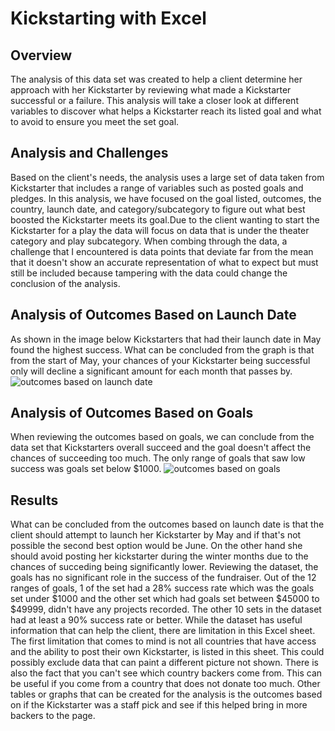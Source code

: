 **Kickstarting with Excel**
===========================

Overview
--------

The analysis of this data set was created to help a client determine her
approach with her Kickstarter by reviewing what made a Kickstarter
successful or a failure. This analysis will take a closer look at
different variables to discover what helps a Kickstarter reach its
listed goal and what to avoid to ensure you meet the set goal.

Analysis and Challenges
-----------------------

Based on the client's needs, the analysis uses a large set of data taken
from Kickstarter that includes a range of variables such as posted goals
and pledges. In this analysis, we have focused on the goal listed,
outcomes, the country, launch date, and category/subcategory to figure
out what best boosted the Kickstarter meets its goal.Due to the client
wanting to start the Kickstarter for a play the data will focus on data
that is under the theater category and play subcategory. When combing
through the data, a challenge that I encountered is data points that
deviate far from the mean that it doesn't show an accurate
representation of what to expect but must still be included because
tampering with the data could change the conclusion of the analysis.

Analysis of Outcomes Based on Launch Date
-----------------------------------------

As shown in the image below Kickstarters that had their launch date in
May found the highest success. What can be concluded from the graph is
that from the start of May, your chances of your Kickstarter being
successful only will decline a significant amount for each month that
passes by. ![outcomes based on launch
date](C:\Users\The_Doctor\Documents\UofA\Homework\Module_1_Challenge\resources\Outcomes_vs_Goals.png)

Analysis of Outcomes Based on Goals
-----------------------------------

When reviewing the outcomes based on goals, we can conclude from the
data set that Kickstarters overall succeed and the goal doesn't affect
the chances of succeeding too much. The only range of goals that saw low
success was goals set below \$1000. ![outcomes based on
goals](C:\Users\The_Doctor\Documents\UofA\Homework\Module_1_Challenge\resources\Outcomes_dates.png)

Results
-------

What can be concluded from the outcomes based on launch date is that the
client should attempt to launch her Kickstarter by May and if that's not
possible the second best option would be June. On the other hand she
should avoid posting her kickstarter during the winter months due to the
chances of succeding being significantly lower. Reviewing the dataset,
the goals has no significant role in the success of the fundraiser. Out
of the 12 ranges of goals, 1 of the set had a 28% success rate which was
the goals set under \$1000 and the other set which had goals set between
\$45000 to \$49999, didn't have any projects recorded. The other 10 sets
in the dataset had at least a 90% success rate or better. While the
dataset has useful information that can help the client, there are
limitation in this Excel sheet. The first limitation that comes to mind
is not all countries that have access and the ability to post their own
Kickstarter, is listed in this sheet. This could possibly exclude data
that can paint a different picture not shown. There is also the fact
that you can't see which country backers come from. This can be useful
if you come from a country that does not donate too much. Other tables
or graphs that can be created for the analysis is the outcomes based on
if the Kickstarter was a staff pick and see if this helped bring in more
backers to the page.
